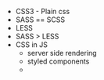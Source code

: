 - CSS3 - Plain css
- SASS  == SCSS
- LESS
- SASS > LESS
- CSS in JS
	- server side rendering
	- styled components
	- <BasicPage className="header" style="">